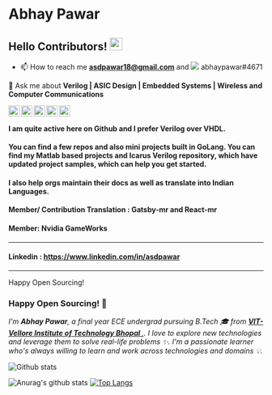 # Abhay Pawar
 

## Hello Contributors! <img src="https://raw.githubusercontent.com/iampavangandhi/iampavangandhi/master/gifs/Hi.gif" width="25px"></h2>

- 📫 How to reach me **asdpawar18@gmail.com** and <img src="https://img.shields.io/badge/discord-%237289DA.svg?&style=for-the-badge&logo=discord&logoColor=white"/> abhaypawar#4671

💬 Ask me about **Verilog | ASIC Design | Embedded Systems | Wireless and Computer Communications**

<a href="https://github.com/abhaypawar" target="_blank">
  <img align="left" alt="Abhay's Github" width="22px" src="https://cdn.jsdelivr.net/npm/simple-icons@v3/icons/github.svg" />
</a>
<a href="https://instagram.com/asdpawar/" target="_blank">
  <img align="left" alt="Abhay's Instagram" width="22px" src="https://cdn.jsdelivr.net/npm/simple-icons@v3/icons/instagram.svg" />
</a>
<a href="https://twitter.com/asdpawar" target="_blank">
  <img align="left" alt="Abhay's Twitter" width="22px" src="https://cdn.jsdelivr.net/npm/simple-icons@v3/icons/twitter.svg" />
</a>
<a href="https://www.linkedin.com/in/asdpawar/" target="_blank">
  <img align="left" alt="Abhay's Linkdein" width="22px" src="https://cdn.jsdelivr.net/npm/simple-icons@v3/icons/linkedin.svg" />
</a>
<a href="https://github.com/asdpawar" target="_blank">
  <img align="left" alt="Abhay's Github" width="22px" src="https://cdn.jsdelivr.net/npm/simple-icons@v3/icons/github.svg" />
</a>
<br />

#### I am quite active here on Github and I prefer Verilog over VHDL.
#### You can find a few repos and also mini projects built in GoLang. You can find my Matlab based projects and Icarus Verilog repository, which have updated project samples, which can help you get started. 

#### I also help orgs maintain their docs as well as translate into Indian Languages.
#### Member/ Contribution Translation : Gatsby-mr and React-mr
#### Member: Nvidia GameWorks

----
#### Linkedin : https://www.linkedin.com/in/asdpawar

----
Happy Open Sourcing!


### Happy Open Sourcing! 🤩
<p>
  <i>I'm <b>Abhay Pawar</b>, a final year ECE undergrad pursuing B.Tech 🎓 from <a href="https://www.vitbhopal.ac.in/" target="_blank"> <b>VIT- Vellore Institute of Technology Bhopal </b>,</a>. 
  I love to explore new technologies and leverage them to solve real-life problems ✨.
  I'm a passionate learner who's always willing to learn and work across technologies and domains 💡.</i>
</p>


![Github stats](https://github-readme-stats.vercel.app/api?username=abhaypawar&count_private=true&show_icons=true&title_color=333&icon_color=333)

![Anurag's github stats](https://github-readme-stats.spielers.vercel.app/api?username=abhaypawar&show_icons=true&theme=chartreuse-dark)
[![Top Langs](https://github-readme-stats.abhaypawar.vercel.app/api/top-langs/?username=abhaypawar&layout=compact&theme=chartreuse-dark)](https://github.com/anuraghazra/github-readme-stats)

